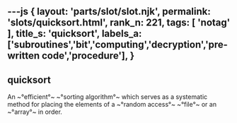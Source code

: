 ---js
{
  layout: 'parts/slot/slot.njk',
  permalink: 'slots/quicksort.html',
  rank_n: 221,
  tags: [ 'notag' ],
  title_s: 'quicksort',
  labels_a: ['subroutines','bit','computing','decryption','pre-written code','procedure'],
}
---
## quicksort

An ~°efficient°~ ~°sorting algorithm°~ which serves as a systematic method for placing the elements of a ~°random access°~ ~°file°~ or an ~°array°~ in order.
